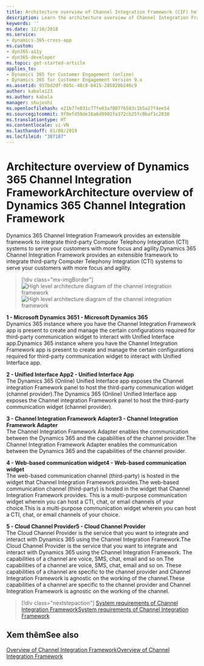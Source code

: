 ```yaml
---
title: Architecture overview of Channel Integration Framework (CIF) helps| Microsoft Docs
description: Learn the architecture overview of Channel Integration Framework (CIF) for Microsoft Dynamics 365.
keywords: ''
ms.date: 12/10/2018
ms.service:
- dynamics-365-cross-app
ms.custom:
- dyn365-a11y
- dyn365-developer
ms.topic: get-started-article
applies_to:
- Dynamics 365 for Customer Engagement (online)
- Dynamics 365 for Customer Engagement Version 9.x
ms.assetid: 937bd2df-0b5c-48c8-b415-285820b246c9
author: kabala123
ms.author: kabala
manager: shujoshi
ms.openlocfilehash: e21b77e031c77fe03a780776583c1b5a27f4ee54
ms.sourcegitcommit: 9f0efd59de16a6d9902fa372cb25fc0baf1c2838
ms.translationtype: HT
ms.contentlocale: vi-VN
ms.lasthandoff: 01/08/2019
ms.locfileid: "387187"
---
```

# <a name="architecture-overview-of-dynamics-365-channel-integration-framework"></a><span data-ttu-id="4e400-103">Architecture overview of Dynamics 365 Channel Integration Framework</span><span class="sxs-lookup"><span data-stu-id="4e400-103">Architecture overview of Dynamics 365 Channel Integration Framework</span></span> 

<span data-ttu-id="4e400-104">Dynamics 365 Channel Integration Framework provides an extensible framework to integrate third-party Computer Telephony Integration (CTI) systems to serve your customers with more focus and agility.</span><span class="sxs-lookup"><span data-stu-id="4e400-104">Dynamics 365 Channel Integration Framework provides an extensible framework to integrate third-party Computer Telephony Integration (CTI) systems to serve your customers with more focus and agility.</span></span>

> [!div class="mx-imgBorder"]
> <span data-ttu-id="4e400-105">![High level architecture diagram of the channel integration framework](media/cif-high-level-architecture.PNG "High level architecture diagram of the channel integration framework")</span><span class="sxs-lookup"><span data-stu-id="4e400-105">![High level architecture diagram of the channel integration framework](media/cif-high-level-architecture.PNG "High level architecture diagram of the channel integration framework")</span></span>

<span data-ttu-id="4e400-106">**1 - Microsoft Dynamics 365**</span><span class="sxs-lookup"><span data-stu-id="4e400-106">**1 - Microsoft Dynamics 365**</span></span><br>
<span data-ttu-id="4e400-107">Dynamics 365 instance where you have the Channel Integration Framework app is present to create and manage the certain configurations required for third-party communication widget to interact with Unified Interface app.</span><span class="sxs-lookup"><span data-stu-id="4e400-107">Dynamics 365 instance where you have the Channel Integration Framework app is present to create and manage the certain configurations required for third-party communication widget to interact with Unified Interface app.</span></span>

<span data-ttu-id="4e400-108">**2 - Unified Interface App**</span><span class="sxs-lookup"><span data-stu-id="4e400-108">**2 - Unified Interface App**</span></span><br>
<span data-ttu-id="4e400-109">The Dynamics 365 (Online) Unified Interface app exposes the Channel integration Framework panel to host the third-party communication widget (channel provider).</span><span class="sxs-lookup"><span data-stu-id="4e400-109">The Dynamics 365 (Online) Unified Interface app exposes the Channel integration Framework panel to host the third-party communication widget (channel provider).</span></span>

<span data-ttu-id="4e400-110">**3 - Channel Integration Framework Adapter**</span><span class="sxs-lookup"><span data-stu-id="4e400-110">**3 - Channel Integration Framework Adapter**</span></span><br>
<span data-ttu-id="4e400-111">The Channel Integration Framework Adapter enables the communication between the Dynamics 365 and the capabilities of the channel provider.</span><span class="sxs-lookup"><span data-stu-id="4e400-111">The Channel Integration Framework Adapter enables the communication between the Dynamics 365 and the capabilities of the channel provider.</span></span>

<span data-ttu-id="4e400-112">**4 - Web-based communication widget**</span><span class="sxs-lookup"><span data-stu-id="4e400-112">**4 - Web-based communication widget**</span></span><br>
<span data-ttu-id="4e400-113">The web-based communication channel (third-party) is hosted in the widget that Channel Integration Framework provides.</span><span class="sxs-lookup"><span data-stu-id="4e400-113">The web-based communication channel (third-party) is hosted in the widget that Channel Integration Framework provides.</span></span> <span data-ttu-id="4e400-114">This is a multi-purpose communication widget wherein you can host a CTI, chat, or email channels of your choice.</span><span class="sxs-lookup"><span data-stu-id="4e400-114">This is a multi-purpose communication widget wherein you can host a CTI, chat, or email channels of your choice.</span></span>

<span data-ttu-id="4e400-115">**5 - Cloud Channel Provider**</span><span class="sxs-lookup"><span data-stu-id="4e400-115">**5 - Cloud Channel Provider**</span></span><br>
<span data-ttu-id="4e400-116">The Cloud Channel Provider is the service that you want to integrate and interact with Dynamics 365 using the Channel Integration Framework.</span><span class="sxs-lookup"><span data-stu-id="4e400-116">The Cloud Channel Provider is the service that you want to integrate and interact with Dynamics 365 using the Channel Integration Framework.</span></span> <span data-ttu-id="4e400-117">The capabilities of a channel are voice, SMS, chat, email and so on.</span><span class="sxs-lookup"><span data-stu-id="4e400-117">The capabilities of a channel are voice, SMS, chat, email and so on.</span></span> <span data-ttu-id="4e400-118">These capabilities of a channel are specific to the channel provider and Channel Integration Framework is agnostic on the working of the channel.</span><span class="sxs-lookup"><span data-stu-id="4e400-118">These capabilities of a channel are specific to the channel provider and Channel Integration Framework is agnostic on the working of the channel.</span></span>

> [!div class="nextstepaction"]
> [<span data-ttu-id="4e400-119">System requirements of Channel Integration Framework</span><span class="sxs-lookup"><span data-stu-id="4e400-119">System requirements of Channel Integration Framework</span></span>](system-requirements-channel-integration-framework.md)


## <a name="see-also"></a><span data-ttu-id="4e400-120">Xem thêm</span><span class="sxs-lookup"><span data-stu-id="4e400-120">See also</span></span>

[<span data-ttu-id="4e400-121">Overview of Channel Integration Framework</span><span class="sxs-lookup"><span data-stu-id="4e400-121">Overview of Channel Integration Framework</span></span>](overview-channel-integration-framework.md)
